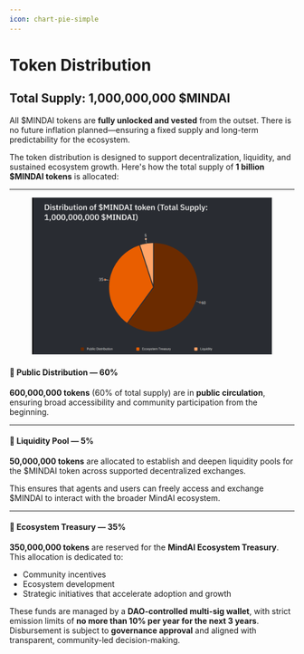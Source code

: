 ```yaml
---
icon: chart-pie-simple
---
```


# Token Distribution

## Total Supply: 1,000,000,000 $MINDAI

All $MINDAI tokens are **fully unlocked and vested** from the outset. There is no future inflation planned—ensuring a fixed supply and long-term predictability for the ecosystem.

The token distribution is designed to support decentralization, liquidity, and sustained ecosystem growth. Here's how the total supply of **1 billion $MINDAI tokens** is allocated:

***

<figure><img src="../../.gitbook/assets/MINDAI-Distribution.png" alt=""><figcaption></figcaption></figure>

#### 🔹 Public Distribution — 60%

**600,000,000 tokens** (60% of total supply) are in **public circulation**, ensuring broad accessibility and community participation from the beginning.

***

#### 🔹 Liquidity Pool — 5%

**50,000,000 tokens** are allocated to establish and deepen liquidity pools for the $MINDAI token across supported decentralized exchanges.

This ensures that agents and users can freely access and exchange $MINDAI to interact with the broader MindAI ecosystem.

***

#### 🔹 Ecosystem Treasury — 35%

**350,000,000 tokens** are reserved for the **MindAI Ecosystem Treasury**. This allocation is dedicated to:

* Community incentives
* Ecosystem development
* Strategic initiatives that accelerate adoption and growth

These funds are managed by a **DAO-controlled multi-sig wallet**, with strict emission limits of **no more than 10% per year for the next 3 years**. Disbursement is subject to **governance approval** and aligned with transparent, community-led decision-making.
